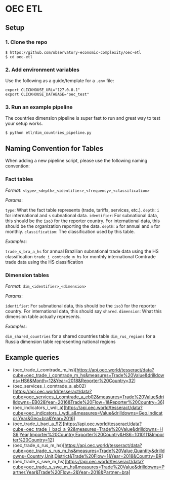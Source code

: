 # OEC ETL

## Setup

### 1. Clone the repo

```commandline
$ https://github.com/observatory-economic-complexity/oec-etl
$ cd oec-etl
```

### 2. Add environment variables

Use the following as a guide/template for a `.env` file:

```
export CLICKHOUSE_URL="127.0.0.1"
export CLICKHOUSE_DATABASE="oec_test"
```

### 3. Run an example pipeline

The countries dimension pipeline is super fast to run and great way to test your setup works.

```commandline
$ python etl/dim_countries_pipeline.py
```

## Naming Convention for Tables

When adding a new pipeline script, please use the following naming convention:

### Fact tables

*Format*: `<type>_<depth>_<identifier>_<frequency>_<classification>`

*Params*:

`type`: What the fact table represents (trade, tariffs, services, etc.).
`depth`: `i` for international and `s` subnational data.
`identifier`: For subnational data, this should be the `iso3` for the reporter country. For international data, this should be the organization reporting the data.
`depth`: `a` for annual and `m` for monthly.
`classification`: The classification used by this table.

*Examples*:

`trade_s_bra_a_hs` for annual Brazilian subnational trade data using the HS classification
`trade_i_comtrade_m_hs` for monthly international Comtrade trade data using the HS classification

### Dimension tables

*Format*: `dim_<identifier>_<dimension>`

*Params*:

`identifier`: For subnational data, this should be the `iso3` for the reporter country. For international data, this should say `shared`.
`dimension`: What this dimension table actually represents.

*Examples*:

`dim_shared_countries` for a shared countries table
`dim_rus_regions` for a Russia dimension table representing national regions

## Example queries

- (oec_trade_i_comtrade_m_hs)[https://api.oec.world/tesseract/data?cube=oec_trade_i_comtrade_m_hs&measures=Trade%20Value&drilldowns=HS6&Month=12&Year=2018&Reporter%20Country=32]
- (oec_services_i_comtrade_a_eb02)[https://api.oec.world/tesseract/data?cube=oec_services_i_comtrade_a_eb02&measures=Trade%20Value&drilldowns=EB02&Year=2016&Trade%20Flow=1&Reporter%20Country=36]
- (oec_indicators_i_wdi_a)[https://api.oec.world/tesseract/data?cube=oec_indicators_i_wdi_a&measures=Value&drilldowns=Geo,Indicator,Year&Geo=bra&Year=2016]
- (oec_trade_i_baci_a_92)[https://api.oec.world/tesseract/data?cube=oec_trade_i_baci_a_92&measures=Trade%20Value&drilldowns=HS6,Year,Importer%20Country,Exporter%20Country&HS6=1010111&Importer%20Country=12]
- (oec_trade_s_rus_m_hs)[https://api.oec.world/tesseract/data?cube=oec_trade_s_rus_m_hs&measures=Trade%20Value,Quantity&drilldowns=Country,Unit,District&Trade%20Flow=1&Year=2018&Country=BR]
- (oec_trade_s_swe_m_hs)[https://api.oec.world/tesseract/data?cube=oec_trade_s_swe_m_hs&measures=Trade%20Value&drilldowns=Partner,Year&Trade%20Flow=2&Year=2018&Partner=bra]
